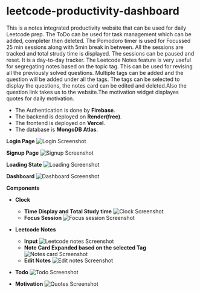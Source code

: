 # leetcode-productivity-dashboard
This is a notes integrated productivity website that can be used for daily Leetcode prep. The ToDo can be used for task management which can be added, completer then deleted. The Pomodoro timer is used for Focussed 25 min sessions along with 5min break in between. All the sessions are tracked and total strudy time is displayed. The sessions can be paused and reset. It is a day-to-day tracker. The Leetcode Notes feature is very useful for segregating notes based on the topic tag. This can be used for revising all the previously solved questions. Multiple tags can be added and the question will be added under all the tags. The tags can be selected to display the questions, the notes card can be edited and deleted.Also the question link takes us to the website.The motivation widget displayes quotes for daily motivation. 

- The Authentication is done by **Firebase**.
- The backend is deployed on **Render(free)**.
- The frontend is deployed on **Vercel**.
- The database is **MongoDB Atlas**.

**Login Page**
![Login Screenshot](screenshots/login.png)

**Signup Page**
![Signup Screenshot](screenshots/signup.png)

**Loading State**
![Loading Screenshot](screenshots/loading.png)

**Dashboard**
![Dashboard Screenshot](screenshots/dashboard.png)

**Components**
- **Clock**
  - **Time Display and Total Study time**
  ![Clock Screenshot](screenshots/clock.png)
  - **Focus Session**
  ![Focus session Screenshot](screenshots/focus_session.png)

- **Leetcode Notes**
  - **Input**
    ![Leetcode notes Screenshot](screenshots/leetcode_notes_input.png)
  - **Note Card Expanded based on the selected Tag**
    ![Notes card Screenshot](screenshots/notes_card.png)
  - **Edit Notes**
    ![Edit notes Screenshot](screenshots/edit_notes_card.png)

- **Todo**
  ![Todo Screenshot](screenshots/todo.png)

- **Motivation**
  ![Quotes Screenshot](screenshots/motivation.png)
